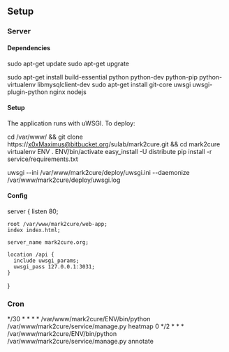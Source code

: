 ## Setup

### Server

#### Dependencies

  sudo apt-get update
  sudo apt-get upgrate

  sudo apt-get install build-essential python python-dev python-pip python-virtualenv libmysqlclient-dev
  sudo apt-get install git-core uwsgi uwsgi-plugin-python nginx nodejs

#### Setup

The application runs with uWSGI. To deploy:

  cd /var/www/ && git clone https://x0xMaximus@bitbucket.org/sulab/mark2cure.git && cd mark2cure
  virtualenv ENV
  . ENV/bin/activate
  easy_install -U distribute
  pip install -r service/requirements.txt

  uwsgi --ini /var/www/mark2cure/deploy/uwsgi.ini --daemonize /var/www/mark2cure/deploy/uwsgi.log

#### Config

  server {
    listen 80;

    root /var/www/mark2cure/web-app;
    index index.html;

    server_name mark2cure.org;

    location /api {
      include uwsgi_params;
      uwsgi_pass 127.0.0.1:3031;
    }
  }

### Cron

*/30 * * * * /var/www/mark2cure/ENV/bin/python /var/www/mark2cure/service/manage.py heatmap
0 */2 * * * /var/www/mark2cure/ENV/bin/python /var/www/mark2cure/service/manage.py annotate

